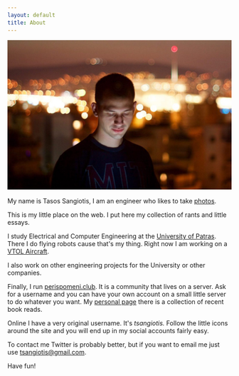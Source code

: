 ```yaml
---
layout: default
title: About
---
```


![](/images/about/profile.jpg)

My name is Tasos Sangiotis, I am an engineer who likes to take <a href="https://instagram.com/tsangiotis/">photos</a>.

This is my little place on the web. I put here my collection of rants and little essays.

I study Electrical and Computer Engineering at the [University of Patras](http://www.ece.upatras.gr/en/). There I do flying robots cause that's my thing. Right now I am working on a [VTOL Aircraft](/aircraft-design-the-nasa-way/).

I also work on other engineering projects for the University or other companies.

Finally, I run [perispomeni.club](http://perispomeni.club). It is a community that lives on a server. Ask for a username and you can have your own account on a small little server to do whatever you want. My [personal page](http://perispomeni.club/~tsangiotis/) there is a collection of recent book reads.

Online I have a very original username. It's <i>tsangiotis. </i>Follow the little icons around the site and you will end up in my social accounts fairly easy.

To contact me Twitter is probably better, but if you want to email me just use [tsangiotis@gmail.com](mailto:tsangiotis@gmail.com).

Have fun!
